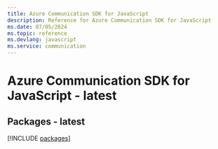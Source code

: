 ```yaml
---
title: Azure Communication SDK for JavaScript
description: Reference for Azure Communication SDK for JavaScript
ms.date: 07/05/2024
ms.topic: reference
ms.devlang: javascript
ms.service: communication
---
```

# Azure Communication SDK for JavaScript - latest
## Packages - latest
[!INCLUDE [packages](communication-index.md)]